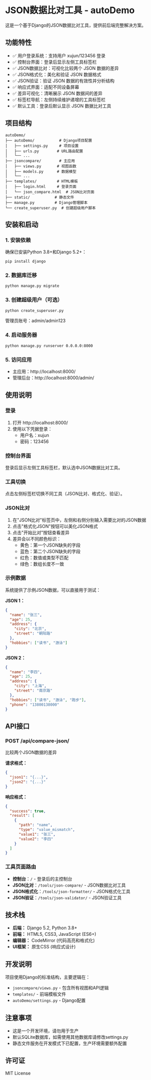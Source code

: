 # JSON数据比对工具 - autoDemo

这是一个基于Django的JSON数据比对工具，提供前后端完整解决方案。

## 功能特性

- ✅ 用户登录系统：支持用户 xujun/123456 登录
- ✅ 控制台界面：登录后显示左侧工具标签栏
- ✅ JSON数据比对：可视化比较两个 JSON 数据的差异
- ✅ JSON格式化：美化和验证 JSON 数据格式
- ✅ JSON验证：验证 JSON 数据的有效性并分析结构
- ✅ 响应式界面：适配不同设备屏幕
- ✅ 差异可视化：清晰展示 JSON 数据间的差异
- ✅ 标签栏导航：左侧持续维护递增的工具标签栏
- ✅ 默认工具：登录后默认显示 JSON 数据比对工具

## 项目结构

```
autoDemo/
├── autoDemo/           # Django项目配置
│   ├── settings.py     # 项目设置
│   ├── urls.py        # URL路由配置
│   └── ...
├── jsoncompare/        # 主应用
│   ├── views.py       # 视图函数
│   ├── models.py      # 数据模型
│   └── ...
├── templates/         # HTML模板
│   ├── login.html     # 登录页面
│   └── json_compare.html  # JSON比对页面
├── static/           # 静态文件
├── manage.py         # Django管理脚本
└── create_superuser.py  # 创建超级用户脚本
```

## 安装和启动

### 1. 安装依赖
确保已安装Python 3.8+和Django 5.2+：

```bash
pip install django
```

### 2. 数据库迁移
```bash
python manage.py migrate
```

### 3. 创建超级用户（可选）
```bash
python create_superuser.py
```
管理员账号：admin/admin123

### 4. 启动服务器
```bash
python manage.py runserver 0.0.0.0:8000
```

### 5. 访问应用
- 主应用：http://localhost:8000/
- 管理后台：http://localhost:8000/admin/

## 使用说明

### 登录
1. 打开 http://localhost:8000/
2. 使用以下凭据登录：
   - 用户名：xujun
   - 密码：123456

### 控制台界面
登录后显示左侧工具标签栏，默认选中JSON数据比对工具。

### 工具切换
点击左侧标签栏切换不同工具（JSON比对、格式化、验证）。

### JSON比对
1. 在"JSON比对"标签页中，左侧和右侧分别输入需要比对的JSON数据
2. 点击"格式化JSON"按钮可以美化JSON格式
3. 点击"开始比对"按钮查看差异
4. 差异会以不同颜色标识：
   - 黄色：第一个JSON缺失的字段
   - 蓝色：第二个JSON缺失的字段
   - 红色：数值或类型不匹配
   - 绿色：数组长度不一致

### 示例数据
系统提供了示例JSON数据，可以直接用于测试：

**JSON 1：**
```json
{
  "name": "张三",
  "age": 25,
  "address": {
    "city": "北京",
    "street": "朝阳路"
  },
  "hobbies": ["读书", "游泳"]
}
```

**JSON 2：**
```json
{
  "name": "李四",
  "age": 25,
  "address": {
    "city": "上海",
    "street": "南京路"
  },
  "hobbies": ["读书", "游泳", "跑步"],
  "phone": "13800138000"
}
```

## API接口

### POST /api/compare-json/
比较两个JSON数据的差异

**请求格式：**
```json
{
  "json1": "{...}",
  "json2": "{...}"
}
```

**响应格式：**
```json
{
  "success": true,
  "result": [
    {
      "path": "name",
      "type": "value_mismatch",
      "value1": "张三",
      "value2": "李四"
    }
  ]
}
```

### 工具页面路由
- **控制台**：`/` - 登录后的主控制台
- **JSON比对**：`/tools/json-compare/` - JSON数据比对工具
- **JSON格式化**：`/tools/json-formatter/` - JSON格式化工具
- **JSON验证**：`/tools/json-validator/` - JSON验证工具

## 技术栈

- **后端：** Django 5.2, Python 3.8+
- **前端：** HTML5, CSS3, JavaScript (ES6+)
- **编辑器：** CodeMirror (代码高亮和格式化)
- **UI框架：** 原生CSS (响应式设计)

## 开发说明

项目使用Django的标准结构，主要逻辑在：
- `jsoncompare/views.py` - 包含所有视图和API逻辑
- `templates/` - 前端模板文件
- `autoDemo/settings.py` - Django配置

## 注意事项

- 这是一个开发环境，请勿用于生产
- 默认SQLite数据库，如需使用其他数据库请修改settings.py
- 静态文件服务在开发模式下已配置，生产环境需要额外配置

## 许可证

MIT License